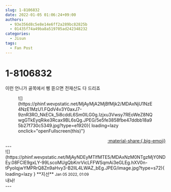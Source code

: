 ```yaml
---
slug: 1-8106832
date: 2022-01-05 01:06:24+09:00
authors:
  - 93e356d8c5e8e14e6ff2a289bc82825b
  - 01435f74a49ba8a519705ad242348232
categories:
  - Jisun
tags:
  - Fan Post
---
```


# 1-8106832

<div class="post-container" markdown="1">
<div class="content-container md-sidebar__scrollwrap" markdown="1">

이런 언니가 골목에서 삥 뜯으면 전재산도 다 드리죠
<figure markdown="1">
![](https://phinf.wevpstatic.net/MjAyMjA2MjBfMjk2/MDAxNjU1NzE4NzE1MzU1.FQdV4v3Y0axJ7-9znR3RO_NkECk_5i8cddL6Sm0lLG0g.Izjxu3Vwsy7REoWeZ8NQwgGTkEyqRike3Rcax9BL6sQg.JPEG/5e5fe3858fbe47ddbb18a95b27f730c5349.jpg?type=e1920){ loading=lazy onclick="openFullscreen(this)"}
</figure>


</div>
</div>

<div style="text-align: right;" markdown="1">
<a href="https://weverse.io/fromis9/fanpost/1-8106832" style="text-align: right;">:material-share:{.big-emoji}</a>
</div>
---

<div class="comments-container md-sidebar__scrollwrap" markdown="1">
<div class="comment" markdown="1">
<div class='id-container' markdown="1">
![](https://phinf.wevpstatic.net/MjAyNDEyMTlfMTE5/MDAxNzM0NTgzMjY0NDEy.08FClE9gxLY-99LscoMUgQbKnrVicLFFWSqmAi3eGLEg.hXV0n-tPyoIqjwYMPRrQ8Zn9aHvy3-B2llL4LWAZ_bEg.JPEG/image.jpg?type=s72){ loading=lazy }
**<span class="artist">지선</span>** <small>Jan 05 2022, 01:09</small><br>
</div>
<div class='comment-body' markdown="1">
내놔!
</div>
</div>
</div>
---
